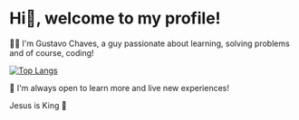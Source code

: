 # Hi👋, welcome to my profile!

🧑🏻 I'm Gustavo Chaves, a guy passionate about learning, solving problems and of course, coding!

[![Top Langs](https://github-readme-stats.vercel.app/api/top-langs/?username=gustavonikov&count_private=true&show_icons=true&theme=radical&langs_count=8)](https://github.com/gustavonikov/githubreadme-stats)

📍 I'm always open to learn more and live new experiences!

Jesus is King 👑
